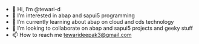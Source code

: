 - 👋 Hi, I’m @tewari-d
- 👀 I’m interested in abap and sapui5 programming
- 🌱 I’m currently learning  about abap on cloud and cds technology
- 💞️ I’m looking to collaborate on abap and sapui5 projects and geeky stuff
- 📫 How to reach me tewarideepak3@gmail.com

<!---
n0dE-0ctan3/n0dE-0ctan3 is a ✨ special ✨ repository because its `README.md` (this file) appears on your GitHub profile.
You can click the Preview link to take a look at your changes.
--->
